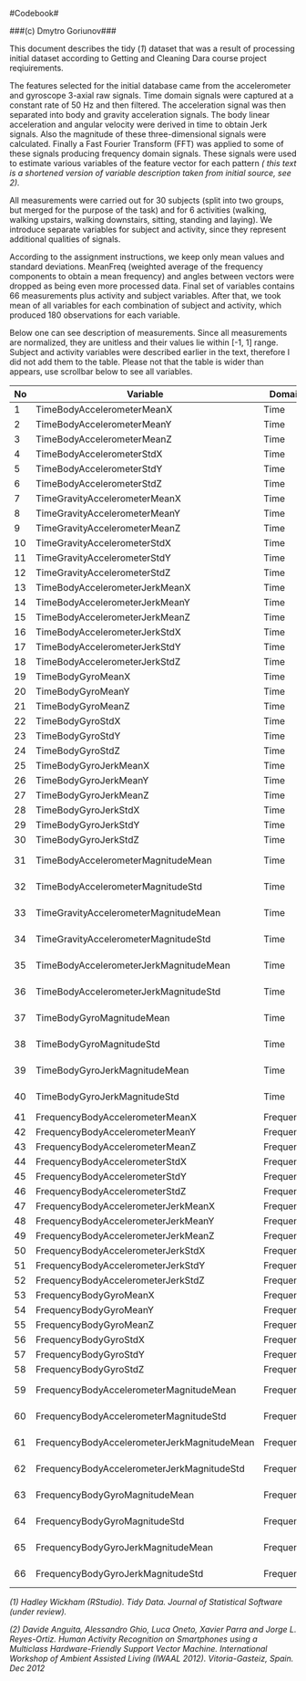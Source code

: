 #Codebook#

###(c) Dmytro Goriunov###

This document describes the tidy (*1*) dataset that was a result of processing initial dataset according to Getting and Cleaning Dara course project reqiuirements.

The features selected for the initial database came from the accelerometer and gyroscope 3-axial raw signals. Time domain signals were captured at a constant rate of 50 Hz and then filtered. The acceleration signal was then separated into body and gravity acceleration signals. The body linear acceleration and angular velocity were derived in time to obtain Jerk signals. Also the magnitude of these three-dimensional signals were calculated. Finally a Fast Fourier Transform (FFT) was applied to some of these signals producing frequency domain signals. These signals were used to estimate various variables of the feature vector for each pattern *( this text is a shortened version of variable description taken from initial source, see 2).*

All measurements were carried out for 30 subjects (split into two groups, but merged for the purpose of the task) and for 6 activities (walking, walking upstairs, walking downstairs, sitting, standing and laying). We introduce separate variables for subject and activity, since they represent additional qualities of signals.

According to the assignment instructions, we keep only mean values and standard deviations. MeanFreq (weighted average of the frequency components to obtain a mean frequency) and angles between vectors were dropped as being even more processed data. Final set of variables contains 66 measurements plus activity and subject variables. After that, we took mean of all variables for each combination of subject and activity, which produced 180 observations for each variable.

Below one can see description of measurements. Since all measurements are normalized, they are unitless and their values lie within [-1, 1] range. Subject and activity variables were described earlier in the text, therefore  I did not add them to the table. Please not that the table is wider than appears, use scrollbar below to see all variables.

No | Variable                                    | Domain    | Source  | Sensor        | Jerk| Dimension      | Stat | Unit
---|---------------------------------------------|-----------|---------|---------------|-----|----------------|------|---------
1  | TimeBodyAccelerometerMeanX                  | Time      | Body    | Accelerometer | No  | X              | Mean | unitless
2  | TimeBodyAccelerometerMeanY                  | Time      | Body    | Accelerometer | No  | Y              | Mean | unitless
3  | TimeBodyAccelerometerMeanZ                  | Time      | Body    | Accelerometer | No  | Z              | Mean | unitless
4  | TimeBodyAccelerometerStdX                   | Time      | Body    | Accelerometer | No  | X              | Std  | unitless
5  | TimeBodyAccelerometerStdY                   | Time      | Body    | Accelerometer | No  | Y              | Std  | unitless
6  | TimeBodyAccelerometerStdZ                   | Time      | Body    | Accelerometer | No  | Z              | Std  | unitless
7  | TimeGravityAccelerometerMeanX               | Time      | Gravity | Accelerometer | No  | X              | Mean | unitless
8  | TimeGravityAccelerometerMeanY               | Time      | Gravity | Accelerometer | No  | Y              | Mean | unitless
9  | TimeGravityAccelerometerMeanZ               | Time      | Gravity | Accelerometer | No  | Z              | Mean | unitless
10 | TimeGravityAccelerometerStdX                | Time      | Gravity | Accelerometer | No  | X              | Std  | unitless
11 | TimeGravityAccelerometerStdY                | Time      | Gravity | Accelerometer | No  | Y              | Std  | unitless
12 | TimeGravityAccelerometerStdZ                | Time      | Gravity | Accelerometer | No  | Z              | Std  | unitless
13 | TimeBodyAccelerometerJerkMeanX              | Time      | Body    | Accelerometer | Yes | X              | Mean | unitless
14 | TimeBodyAccelerometerJerkMeanY              | Time      | Body    | Accelerometer | Yes | Y              | Mean | unitless
15 | TimeBodyAccelerometerJerkMeanZ              | Time      | Body    | Accelerometer | Yes | Z              | Mean | unitless
16 | TimeBodyAccelerometerJerkStdX               | Time      | Body    | Accelerometer | Yes | X              | Std  | unitless
17 | TimeBodyAccelerometerJerkStdY               | Time      | Body    | Accelerometer | Yes | Y              | Std  | unitless
18 | TimeBodyAccelerometerJerkStdZ               | Time      | Body    | Accelerometer | Yes | Z              | Std  | unitless
19 | TimeBodyGyroMeanX                           | Time      | Body    | Gyro          | No  | X              | Mean | unitless
20 | TimeBodyGyroMeanY                           | Time      | Body    | Gyro          | No  | Y              | Mean | unitless
21 | TimeBodyGyroMeanZ                           | Time      | Body    | Gyro          | No  | Z              | Mean | unitless
22 | TimeBodyGyroStdX                            | Time      | Body    | Gyro          | No  | X              | Std  | unitless
23 | TimeBodyGyroStdY                            | Time      | Body    | Gyro          | No  | Y              | Std  | unitless
24 | TimeBodyGyroStdZ                            | Time      | Body    | Gyro          | No  | Z              | Std  | unitless
25 | TimeBodyGyroJerkMeanX                       | Time      | Body    | Gyro          | Yes | X              | Mean | unitless
26 | TimeBodyGyroJerkMeanY                       | Time      | Body    | Gyro          | Yes | Y              | Mean | unitless
27 | TimeBodyGyroJerkMeanZ                       | Time      | Body    | Gyro          | Yes | Z              | Mean | unitless
28 | TimeBodyGyroJerkStdX                        | Time      | Body    | Gyro          | Yes | X              | Std  | unitless
29 | TimeBodyGyroJerkStdY                        | Time      | Body    | Gyro          | Yes | Y              | Std  | unitless
30 | TimeBodyGyroJerkStdZ                        | Time      | Body    | Gyro          | Yes | Z              | Std  | unitless
31 | TimeBodyAccelerometerMagnitudeMean          | Time      | Body    | Accelerometer | No  | NA (magnitude) | Mean | unitless
32 | TimeBodyAccelerometerMagnitudeStd           | Time      | Body    | Accelerometer | No  | NA (magnitude) | Std  | unitless
33 | TimeGravityAccelerometerMagnitudeMean       | Time      | Gravity | Accelerometer | No  | NA (magnitude) | Mean | unitless
34 | TimeGravityAccelerometerMagnitudeStd        | Time      | Gravity | Accelerometer | No  | NA (magnitude) | Std  | unitless
35 | TimeBodyAccelerometerJerkMagnitudeMean      | Time      | Body    | Accelerometer | Yes | NA (magnitude) | Mean | unitless
36 | TimeBodyAccelerometerJerkMagnitudeStd       | Time      | Body    | Accelerometer | Yes | NA (magnitude) | Std  | unitless
37 | TimeBodyGyroMagnitudeMean                   | Time      | Body    | Gyro          | No  | NA (magnitude) | Mean | unitless
38 | TimeBodyGyroMagnitudeStd                    | Time      | Body    | Gyro          | No  | NA (magnitude) | Std  | unitless
39 | TimeBodyGyroJerkMagnitudeMean               | Time      | Body    | Gyro          | Yes | NA (magnitude) | Mean | unitless
40 | TimeBodyGyroJerkMagnitudeStd                | Time      | Body    | Gyro          | Yes | NA (magnitude) | Std  | unitless
41 | FrequencyBodyAccelerometerMeanX             | Frequency | Body    | Accelerometer | No  | X              | Mean | unitless
42 | FrequencyBodyAccelerometerMeanY             | Frequency | Body    | Accelerometer | No  | Y              | Mean | unitless
43 | FrequencyBodyAccelerometerMeanZ             | Frequency | Body    | Accelerometer | No  | Z              | Mean | unitless
44 | FrequencyBodyAccelerometerStdX              | Frequency | Body    | Accelerometer | No  | X              | Std  | unitless
45 | FrequencyBodyAccelerometerStdY              | Frequency | Body    | Accelerometer | No  | Y              | Std  | unitless
46 | FrequencyBodyAccelerometerStdZ              | Frequency | Body    | Accelerometer | No  | Z              | Std  | unitless
47 | FrequencyBodyAccelerometerJerkMeanX         | Frequency | Body    | Accelerometer | Yes | X              | Mean | unitless
48 | FrequencyBodyAccelerometerJerkMeanY         | Frequency | Body    | Accelerometer | Yes | Y              | Mean | unitless
49 | FrequencyBodyAccelerometerJerkMeanZ         | Frequency | Body    | Accelerometer | Yes | Z              | Mean | unitless
50 | FrequencyBodyAccelerometerJerkStdX          | Frequency | Body    | Accelerometer | Yes | X              | Std  | unitless
51 | FrequencyBodyAccelerometerJerkStdY          | Frequency | Body    | Accelerometer | Yes | Y              | Std  | unitless
52 | FrequencyBodyAccelerometerJerkStdZ          | Frequency | Body    | Accelerometer | Yes | Z              | Std  | unitless
53 | FrequencyBodyGyroMeanX                      | Frequency | Body    | Gyro          | No  | X              | Mean | unitless
54 | FrequencyBodyGyroMeanY                      | Frequency | Body    | Gyro          | No  | Y              | Mean | unitless
55 | FrequencyBodyGyroMeanZ                      | Frequency | Body    | Gyro          | No  | Z              | Mean | unitless
56 | FrequencyBodyGyroStdX                       | Frequency | Body    | Gyro          | No  | X              | Std  | unitless
57 | FrequencyBodyGyroStdY                       | Frequency | Body    | Gyro          | No  | Y              | Std  | unitless
58 | FrequencyBodyGyroStdZ                       | Frequency | Body    | Gyro          | No  | Z              | Std  | unitless
59 | FrequencyBodyAccelerometerMagnitudeMean     | Frequency | Body    | Accelerometer | No  | NA (magnitude) | Mean | unitless
60 | FrequencyBodyAccelerometerMagnitudeStd      | Frequency | Body    | Accelerometer | No  | NA (magnitude) | Std  | unitless
61 | FrequencyBodyAccelerometerJerkMagnitudeMean | Frequency | Body    | Accelerometer | Yes | NA (magnitude) | Mean | unitless
62 | FrequencyBodyAccelerometerJerkMagnitudeStd  | Frequency | Body    | Accelerometer | Yes | NA (magnitude) | Std  | unitless
63 | FrequencyBodyGyroMagnitudeMean              | Frequency | Body    | Gyro          | No  | NA (magnitude) | Mean | unitless
64 | FrequencyBodyGyroMagnitudeStd               | Frequency | Body    | Gyro          | No  | NA (magnitude) | Std  | unitless
65 | FrequencyBodyGyroJerkMagnitudeMean          | Frequency | Body    | Gyro          | Yes | NA (magnitude) | Mean | unitless
66 | FrequencyBodyGyroJerkMagnitudeStd           | Frequency | Body    | Gyro          | Yes | NA (magnitude) | Std  | unitless

*(1) Hadley Wickham (RStudio). Tidy Data. Journal of Statistical Software (under review).*

*(2) Davide Anguita, Alessandro Ghio, Luca Oneto, Xavier Parra and Jorge L. Reyes-Ortiz. Human Activity Recognition on Smartphones using a Multiclass Hardware-Friendly Support Vector Machine. International Workshop of Ambient Assisted Living (IWAAL 2012). Vitoria-Gasteiz, Spain. Dec 2012*